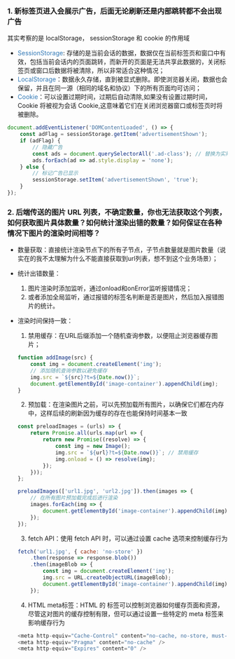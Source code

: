 ### 1. 新标签页进入会展示广告，后面无论刷新还是内部跳转都不会出现广告
其实考察的是 localStorage， sessionStorage 和 cookie 的作用域

* <span style="color:#337ab7">SessionStorage</span>: 存储的是当前会话的数据，数据仅在当前标签页和窗口中有效，包括当前会话内的页面跳转，而新开的页面是无法共享此数据的，关闭标签页或窗口后数据将被清除，所以非常适合这种情况；
* <span style="color:#337ab7">LocalStorage</span>：数据永久存储，直到被显式删除。即使浏览器关闭，数据也会保留，并且在同一源（相同的域名和协议）下的所有页面均可访问；
* <span style="color:#337ab7">Cookie</span>：可以设置过期时间，过期后自动清除,如果没有设置过期时间，Cookie 将被视为会话 Cookie,这意味着它们在关闭浏览器窗口或标签页时将被删除。

```js
document.addEventListener('DOMContentLoaded', () => {
    const adFlag = sessionStorage.getItem('advertisementShown');
    if (adFlag) {
        // 隐藏广告
        const ads = document.querySelectorAll('.ad-class'); // 替换为实际的广告类
        ads.forEach(ad => ad.style.display = 'none');
    } else {
        // 标记广告已显示
        sessionStorage.setItem('advertisementShown', 'true');
    }
});
```

### 2. 后端传送的图片 URL 列表，不确定数量，你也无法获取这个列表，如何获取图片具体数量？如何统计渲染出错的数量？如何保证在各种情况下图片的渲染时间相等？
* 数量获取：直接统计渲染节点下的所有子节点，子节点数量就是图片数量（说实在的我不太理解为什么不能直接获取到url列表，想不到这个业务场景）；

* 统计出错数量：  
    1. 图片渲染时添加监听，通过onload和onError监听报错情况；
    2. 或者添加全局监听，通过报错的标签名判断是否是图片，然后加入报错图片的统计。

* 渲染时间保持一致：
    1. 禁用缓存：在URL后缀添加一个随机查询参数，以便阻止浏览器缓存图片；
    ```js
    function addImage(src) {
        const img = document.createElement('img');
        // 添加随机查询参数以避免缓存
        img.src = `${src}?t=${Date.now()}`; 
        document.getElementById('image-container').appendChild(img);
    }
    ```

    2. 预加载：在渲染图片之前，可以先预加载所有图片，以确保它们都在内存中，这样后续的刷新因为缓存的存在也能保持时间基本一致
    ```js
    const preloadImages = (urls) => {
        return Promise.all(urls.map(url => {
            return new Promise((resolve) => {
                const img = new Image();
                img.src = `${url}?t=${Date.now()}`; // 禁用缓存
                img.onload = () => resolve(img);
            });
        }));
    };

    preloadImages(['url1.jpg', 'url2.jpg']).then(images => {
        // 在所有图片预加载完成后进行渲染
        images.forEach(img => {
            document.getElementById('image-container').appendChild(img);
        });
    });
    ```

    3. fetch API：使用 fetch API 时，可以通过设置 cache 选项来控制缓存行为
    ```js
    fetch('url1.jpg', { cache: 'no-store' })
        .then(response => response.blob())
        .then(imageBlob => {
            const img = document.createElement('img');
            img.src = URL.createObjectURL(imageBlob);
            document.getElementById('image-container').appendChild(img);
        });
    ```
    
    4. HTML meta标签：HTML 的 <meta> 标签可以控制浏览器如何缓存页面和资源，尽管这对图片的缓存控制有限，但可以通过设置一些特定的 meta 标签来影响缓存行为
    ```js
    <meta http-equiv="Cache-Control" content="no-cache, no-store, must-revalidate" />
    <meta http-equiv="Pragma" content="no-cache" />
    <meta http-equiv="Expires" content="0" />
    ```
    